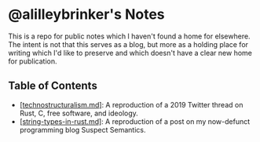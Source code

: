 # @alilleybrinker's Notes

This is a repo for public notes which I haven't found a home for elsewhere.
The intent is not that this serves as a blog, but more as a holding place
for writing which I'd like to preserve and which doesn't have a clear new
home for publication.

## Table of Contents

- [\[technostructuralism.md\]][technostructuralism]: A reproduction of a
  2019 Twitter thread on Rust, C, free software, and ideology.
- [\[string-types-in-rust.md\]][stringtypesinrust]: A reproduction of a
  post on my now-defunct programming blog Suspect Semantics.

[technostructuralism]: https://github.com/alilleybrinker/notes/blob/main/technostructuralism.md
[stringtypesinrust]: https://github.com/alilleybrinker/notes/blob/main/string-types-in-rust.md
